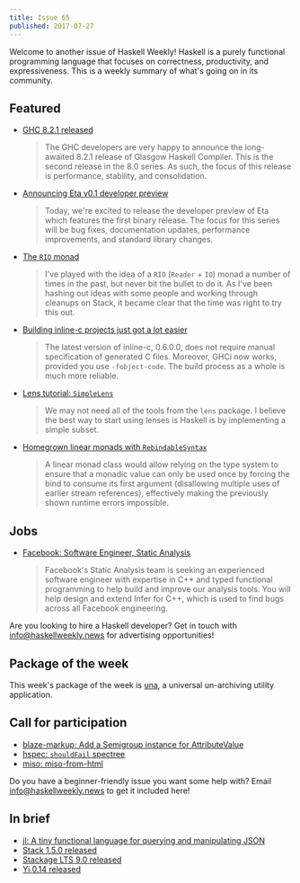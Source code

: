 ```yaml
---
title: Issue 65
published: 2017-07-27
---
```


Welcome to another issue of Haskell Weekly!
Haskell is a purely functional programming language that focuses on correctness, productivity, and expressiveness.
This is a weekly summary of what's going on in its community.

## Featured

-   [GHC 8.2.1 released](https://ghc.haskell.org/trac/ghc/blog/ghc-8.2.11-released)

    > The GHC developers are very happy to announce the long-awaited 8.2.1 release of Glasgow Haskell Compiler. This is the second release in the 8.0 series. As such, the focus of this release is performance, stability, and consolidation.

-   [Announcing Eta v0.1 developer preview](https://medium.com/eta-programming-language/announcing-eta-0-1-developer-preview-65b6c1838c6)

    > Today, we're excited to release the developer preview of Eta which features the first binary release. The focus for this series will be bug fixes, documentation updates, performance improvements, and standard library changes.

-   [The `RIO` monad](https://www.fpcomplete.com/blog/2017/07/the-rio-monad)

    > I've played with the idea of a `RIO` (`Reader` + `IO`) monad a number of times in the past, but never bit the bullet to do it. As I've been hashing out ideas with some people and working through cleanups on Stack, it became clear that the time was right to try this out.

-   [Building inline-c projects just got a lot easier](http://mazzo.li/posts/new-inline-c.html)

    > The latest version of inline-c, 0.6.0.0, does not require manual specification of generated C files. Moreover, GHCi now works, provided you use `-fobject-code`. The build process as a whole is much more reliable.

-   [Lens tutorial: `SimpleLens`](http://www.mchaver.com/posts/2017-07-12-lens-tutorial-1.html)

    > We may not need all of the tools from the `lens` package. I believe the best way to start using lenses is Haskell is by implementing a simple subset.

-   [Homegrown linear monads with `RebindableSyntax`](https://m0ar.github.io/safe-streaming/2017/07/20/homegrown-linear-monads.html)

    > A linear monad class would allow relying on the type system to ensure that a monadic value can only be used once by forcing the bind to consume its first argument (disallowing multiple uses of earlier stream references), effectively making the previously shown runtime errors impossible.

## Jobs

-   [Facebook: Software Engineer, Static Analysis](https://www.facebook.com/careers/jobs/a0I1200000LT8aAEAT/)

    > Facebook's Static Analysis team is seeking an experienced software engineer with expertise in C++ and typed functional programming to help build and improve our analysis tools. You will help design and extend Infer for C++, which is used to find bugs across all Facebook engineering.

Are you looking to hire a Haskell developer?
Get in touch with <info@haskellweekly.news> for advertising opportunities!

## Package of the week

This week's package of the week is [una](https://hackage.haskell.org/package/una-2.1.0),
a universal un-archiving utility application.

## Call for participation

-   [blaze-markup: Add a Semigroup instance for AttributeValue](https://github.com/jaspervdj/blaze-markup/issues/28)
-   [hspec: `shouldFail` spectree](https://github.com/hspec/hspec/issues/304)
-   [miso: miso-from-html](https://github.com/dmjio/miso/issues/198)

Do you have a beginner-friendly issue you want some help with?
Email <info@haskellweekly.news> to get it included here!

## In brief

-   [jl: A tiny functional language for querying and manipulating JSON](https://github.com/chrisdone/jl/blob/3831a1285aa9a1005bbcce3fff10e484f7e2d6ac/README.md)
-   [Stack 1.5.0 released](https://github.com/commercialhaskell/stack/releases/tag/v1.5.0)
-   [Stackage LTS 9.0 released](https://www.stackage.org/lts-9.0)
-   [Yi 0.14 released](https://yi-editor.github.io/posts/2017-07-25-release-0.14/)

